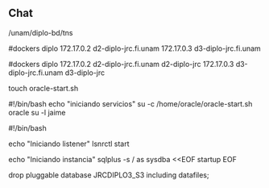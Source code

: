 ## Chat

/unam/diplo-bd/tns

#dockers diplo 
172.17.0.2 d2-diplo-jrc.fi.unam 
172.17.0.3 d3-diplo-jrc.fi.unam 

#dockers diplo 
172.17.0.2 d2-diplo-jrc.fi.unam d2-diplo-jrc 
172.17.0.3 d3-diplo-jrc.fi.unam d3-diplo-jrc 

touch oracle-start.sh

#!/bin/bash 
echo "iniciando servicios" 
su -c /home/oracle/oracle-start.sh oracle 
su -l jaime 

#!/bin/bash 

echo "Iniciando listener" 
lsnrctl start 

echo "Iniciando instancia" 
sqlplus -s / as sysdba <<EOF 
startup 
EOF 

 drop pluggable database JRCDIPLO3_S3 including datafiles;